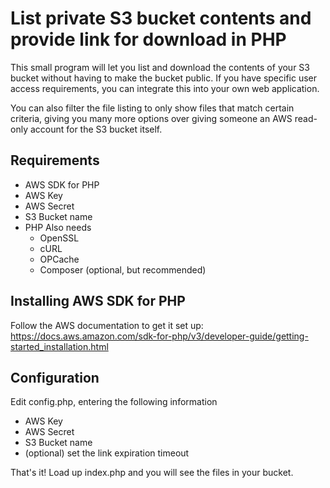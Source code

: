 # List private S3 bucket contents and provide link for download in PHP

This small program will let you list and download the contents of
your S3 bucket without having to make the bucket public. If you have specific user
access requirements, you can integrate this into your own web application.

You can also filter the file listing to only show files that match certain criteria,
giving you many more options over giving someone an AWS read-only account for the S3
bucket itself. 

## Requirements
* AWS SDK for PHP
* AWS Key
* AWS Secret
* S3 Bucket name
* PHP Also needs
    * OpenSSL
    * cURL
    * OPCache
    * Composer (optional, but recommended)

## Installing AWS SDK for PHP
Follow the AWS documentation to get it set up: https://docs.aws.amazon.com/sdk-for-php/v3/developer-guide/getting-started_installation.html

## Configuration
Edit config.php, entering the following information
* AWS Key
* AWS Secret
* S3 Bucket name
* (optional) set the link expiration timeout

That's it! Load up index.php and you will see the files in your bucket.
